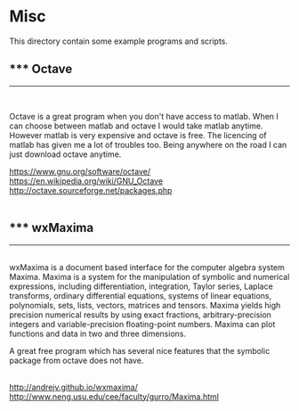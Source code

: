 # Misc

This directory contain some example programs and scripts.

<h2>*** Octave</h2><hr><br>

Octave is a great program when you don't have access to matlab. When
I can choose between matlab and octave I would take matlab anytime.
However matlab is very expensive and octave is free. The licencing of
 matlab has given me a lot of troubles too. Being anywhere on the road
 I can just download octave anytime.<br>
 
https://www.gnu.org/software/octave/<br>
https://en.wikipedia.org/wiki/GNU_Octave<br>
http://octave.sourceforge.net/packages.php<br><br>

<h2>*** wxMaxima</h2><hr><br>
wxMaxima is a document based interface for the computer algebra system
Maxima. Maxima is a system for the manipulation of symbolic and numerical
expressions, including differentiation, integration, Taylor series,
Laplace transforms, ordinary differential equations, systems of linear equations,
polynomials, sets, lists, vectors, matrices and tensors. Maxima yields high
precision numerical results by using exact fractions, arbitrary-precision 
integers and variable-precision floating-point numbers. Maxima can plot 
functions and data in two and three dimensions.<br>

A great free program which has several nice features that the
symbolic package from octave does not have.<br><br>

http://andrejv.github.io/wxmaxima/<br>
http://www.neng.usu.edu/cee/faculty/gurro/Maxima.html<br>

